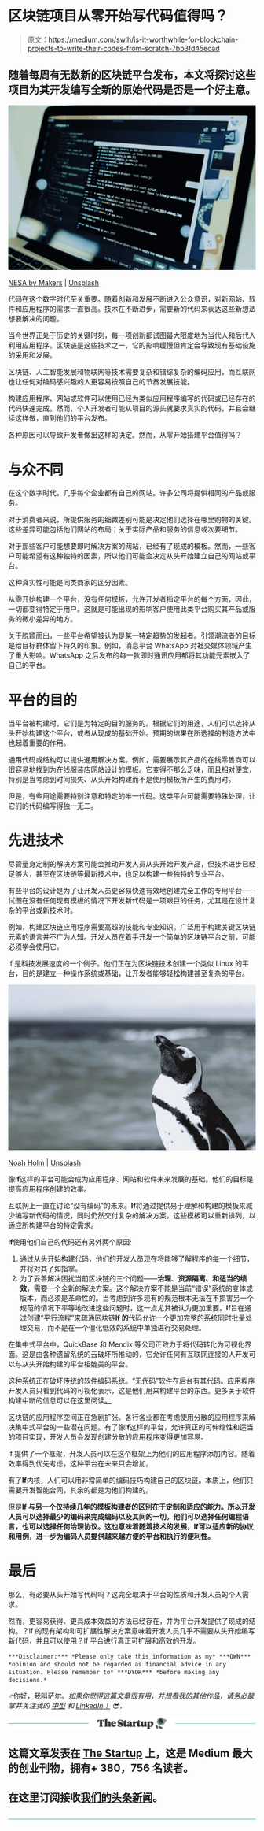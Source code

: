 # 区块链项目从零开始写代码值得吗？

> 原文：<https://medium.com/swlh/is-it-worthwhile-for-blockchain-projects-to-write-their-codes-from-scratch-7bb3fd45ecad>

## 随着每周有无数新的区块链平台发布，本文将探讨这些项目为其开发编写全新的原始代码是否是一个好主意。

![](img/a4299915637187edaa0f067877db91d9.png)

[NESA by Makers](https://unsplash.com/@nesabymakers?utm_source=medium&utm_medium=referral) | [Unsplash](https://unsplash.com?utm_source=medium&utm_medium=referral)

代码在这个数字时代至关重要。随着创新和发展不断进入公众意识，对新网站、软件和应用程序的需求一直很高。技术在不断进步，需要新的代码来表达这些新想法想要解决的问题。

当今世界正处于历史的关键时刻，每一项创新都试图最大限度地为当代人和后代人利用应用程序。区块链是这些技术之一，它的影响缓慢但肯定会导致现有基础设施的采用和发展。

区块链、人工智能发展和物联网等技术需要复杂和错综复杂的编码应用，而互联网也让任何对编码感兴趣的人更容易按照自己的节奏发展技能。

构建应用程序、网站或软件可以使用已经为类似应用程序编写的代码或已经存在的代码快速完成。然而，个人开发者可能从项目的源头就要求真实的代码，并且会继续这样做，直到他们的平台发布。

各种原因可以导致开发者做出这样的决定。然而，从零开始搭建平台值得吗？

# 与众不同

在这个数字时代，几乎每个企业都有自己的网站。许多公司将提供相同的产品或服务。

对于消费者来说，所提供服务的细微差别可能是决定他们选择在哪里购物的关键。这些差异可能包括他们网站的布局；关于实际产品和服务的信息或次要细节。

对于那些客户可能想要即时解决方案的网站，已经有了现成的模板。然而，一些客户可能希望有这种独特的因素，所以他们可能会决定从头开始建立自己的网站或平台。

这种真实性可能是同类商家的区分因素。

从零开始构建一个平台，没有任何模板，允许开发者指定平台的每个方面，因此，一切都变得特定于用户。这就是可能出现的影响客户使用此类平台购买其产品或服务的微小差异的地方。

关于脱颖而出，一些平台希望被认为是某一特定趋势的发起者。引领潮流者的目标是给目标群体留下持久的印象。例如，消息平台 WhatsApp 对社交媒体领域产生了重大影响。WhatsApp 之后发布的每一款即时通讯应用都将其功能元素嵌入了自己的平台。

# 平台的目的

当平台被构建时，它们是为特定的目的服务的。根据它们的用途，人们可以选择从头开始构建这个平台，或者从现成的基础开始。预期的结果在所选择的制造方法中也起着重要的作用。

通用代码或结构可以提供通用解决方案。例如，需要展示其产品的在线零售商可以很容易地找到为在线服装店网站设计的模板。它变得不那么乏味，而且相对便宜，特别是当考虑到时间损失、从头开始构建而不是使用模板所产生的费用时。

但是，有些用途需要特别注意和特定的唯一代码。这类平台可能需要特殊处理，让它们的代码编写得独一无二。

# 先进技术

尽管量身定制的解决方案可能会推动开发人员从头开始开发产品，但技术进步已经足够大，甚至在区块链等最新技术中，也足以构建一些独特的专业平台。

有些平台的设计是为了让开发人员更容易快速有效地创建完全工作的专用平台——试图在没有任何现有模板的情况下开发新代码是一项艰巨的任务，尤其是在设计复杂的平台或新技术时。

例如，构建区块链应用程序需要高超的技能和专业知识。广泛用于构建关键区块链元素的语言并不广为人知。开发人员在着手开发一个简单的区块链平台之前，可能必须学会使用它。

lf 是科技发展速度的一个例子。他们正在为区块链技术创建一个类似 Linux 的平台，目的是建立一种操作系统或基础，让开发者能够轻松构建甚至复杂的平台。

![](img/dc4044cfabac2cf07429e6abe03f1800.png)

[Noah Holm](https://unsplash.com/@noahholm?utm_source=medium&utm_medium=referral) | [Unsplash](https://unsplash.com?utm_source=medium&utm_medium=referral)

像**lf**这样的平台可能会成为应用程序、网站和软件未来发展的基础。他们的目标是提高应用程序创建的效率。

互联网上一直在讨论“没有编码”的未来。**lf**将通过提供易于理解和构建的模板来减少编写新代码的情况，同时仍然交付复杂的解决方案。这些模板可以重新排列，以适应所构建平台的特定需求。

**lf**使用他们自己的代码还有另外两个原因:

1.  通过从头开始构建代码，他们的开发人员现在将能够了解程序的每一个细节，并将对其了如指掌。
2.  为了妥善解决困扰当前区块链的三个问题——**治理**、**资源隔离、**和**适当的绩效**，需要一个全新的解决方案。这个解决方案不能是当前“错误”系统的变体或版本，而必须是革命性的。当考虑到许多现有的规范根本无法在不损害另一个规范的情况下平等地改进这些问题时，这一点尤其被认为更加重要。**lf**旨在通过创建“平行流程”来疏通区块链**lf 的**代码允许一个更加完整的系统同时批量处理交易，而不是在一个僵化低效的系统中单独进行交易处理。

在集中式平台中，QuickBase 和 Mendix 等公司正致力于将代码转化为可视化界面。这是由各种遗留系统的云破坏所推动的，它允许任何有互联网连接的人开发可以与从头开始构建的平台相媲美的平台。

这种系统正在破坏传统的软件编码系统。“无代码”软件在后台有其代码。应用程序开发人员只看到代码的可视化表示，这是他们用来构建平台的东西。更多关于软件构建中断的信息可以在这里阅读[。](https://www.inc.com/greg-satell/how-no-code-platforms-are-disrupting-software.html)

区块链的应用程序空间正在急剧扩张。各行各业都在考虑使用分散的应用程序来解决集中式平台的一些潜在问题。有了像**lf**这样的平台，允许真正的可伸缩性和适当的项目实现，开发人员会发现创建分散的应用程序变得更加容易。

lf 提供了一个框架，开发人员可以在这个框架上为他们的应用程序添加内容。随着效率得到优先考虑，这种平台在未来只会增加。

有了**lf**内核，人们可以用非常简单的编码技巧构建自己的区块链。本质上，他们只需要开发智能合同，其余的都是为他们构建的。

但是**lf 与另一个仅持续几年的模板构建者的区别在于定制和适应的能力。所以开发人员可以选择最少的编码来完成编码以及其间的一切。他们可以选择任何编程语言，也可以选择任何治理协议。这也意味着随着技术的发展，**lf**可以适应新的协议和用例，进一步为编码人员提供越来越方便的平台和执行的便利性。**

# 最后

那么，有必要从头开始写代码吗？这完全取决于平台的性质和开发人员的个人需求。

然而，更容易获得、更具成本效益的方法已经存在，并为平台开发提供了现成的结构。？lf 的现有架构和可扩展性解决方案意味着开发人员几乎不需要从头开始编写新代码，并且可以使用？lf 平台进行真正可扩展和高效的开发。

```
***Disclaimer:*** *Please only take this information as my* ***OWN*** *opinion and should not be regarded as financial advice in any situation. Please remember to* ***DYOR*** *before making any decisions.*
```

♂️你好，我叫萨尔。*如果你觉得这篇文章很有用，并想看我的其他作品，请务必鼓掌并关注我的* [*中型*](/@salmanmiah) *和* [*LinkedIn！*](https://linkedin.com/in/salman-miah-57aa90a0/) *😎，*

[![](img/308a8d84fb9b2fab43d66c117fcc4bb4.png)](https://medium.com/swlh)

## 这篇文章发表在 [The Startup](https://medium.com/swlh) 上，这是 Medium 最大的创业刊物，拥有+ 380，756 名读者。

## 在这里订阅接收[我们的头条新闻](http://growthsupply.com/the-startup-newsletter/)。

[![](img/b0164736ea17a63403e660de5dedf91a.png)](https://medium.com/swlh)
